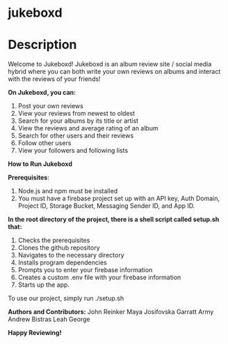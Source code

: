 # jukeboxd
# **Description**
Welcome to Jukeboxd! Jukeboxd is an album review site / social media hybrid
where you can both write your own reviews on albums and interact with the reviews of your friends!

**On Jukeboxd, you can:**
1. Post your own reviews
2. View your reviews from newest to oldest
3. Search for your albums by its title or artist
4. View the reviews and average rating of an album
5. Search for other users and their reviews
6. Follow other users
7. View your followers and following lists

**How to Run Jukeboxd**

**Prerequisites**:
1. Node.js and npm must be installed
2. You must have a firebase project set up with an API key, Auth Domain, Project ID, Storage Bucket, Messaging Sender ID, and App ID.
   
**In the root directory of the project, there is a shell script called setup.sh that:**
1. Checks the prerequisites
2. Clones the github repository
3. Navigates to the necessary directory
4. Installs program dependencies
5. Prompts you to enter your firebase information
6. Creates a custom .env file with your firebase information
7. Starts up the app.

To use our project, simply run ./setup.sh

**Authors and Contributors:**
John Reinker
Maya Josifovska
Garratt Army
Andrew Bistras
Leah George

**Happy Reviewing!**
 
